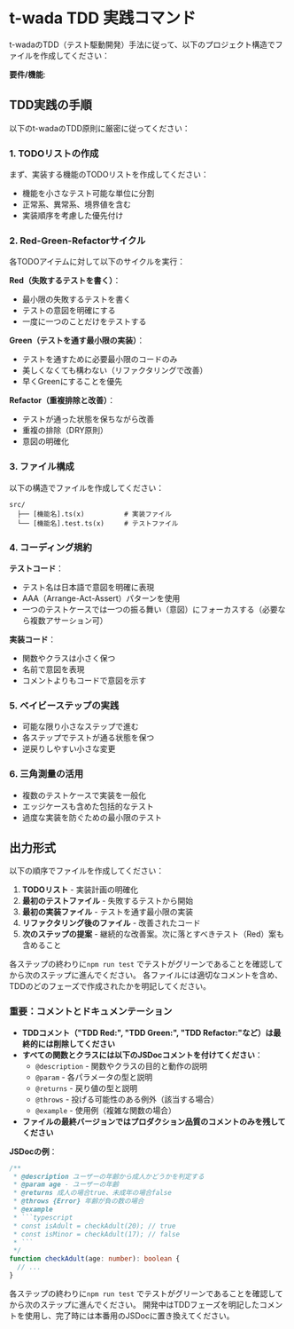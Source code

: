 # t-wada TDD 実践コマンド

t-wadaのTDD（テスト駆動開発）手法に従って、以下のプロジェクト構造でファイルを作成してください：

**要件/機能**:

## TDD実践の手順

以下のt-wadaのTDD原則に厳密に従ってください：

### 1. TODOリストの作成

まず、実装する機能のTODOリストを作成してください：

- 機能を小さなテスト可能な単位に分割
- 正常系、異常系、境界値を含む
- 実装順序を考慮した優先付け

### 2. Red-Green-Refactorサイクル

各TODOアイテムに対して以下のサイクルを実行：

**Red（失敗するテストを書く）**：

- 最小限の失敗するテストを書く
- テストの意図を明確にする
- 一度に一つのことだけをテストする

**Green（テストを通す最小限の実装）**：

- テストを通すために必要最小限のコードのみ
- 美しくなくても構わない（リファクタリングで改善）
- 早くGreenにすることを優先

**Refactor（重複排除と改善）**：

- テストが通った状態を保ちながら改善
- 重複の排除（DRY原則）
- 意図の明確化

### 3. ファイル構成

以下の構造でファイルを作成してください：

```text
src/
  ├── [機能名].ts(x)          # 実装ファイル
  └── [機能名].test.ts(x)     # テストファイル
```

### 4. コーディング規約

**テストコード**：

- テスト名は日本語で意図を明確に表現
- AAA（Arrange-Act-Assert）パターンを使用
- 一つのテストケースでは一つの振る舞い（意図）にフォーカスする（必要なら複数アサーション可）

**実装コード**：

- 関数やクラスは小さく保つ
- 名前で意図を表現
- コメントよりもコードで意図を示す

### 5. ベイビーステップの実践

- 可能な限り小さなステップで進む
- 各ステップでテストが通る状態を保つ
- 逆戻りしやすい小さな変更

### 6. 三角測量の活用

- 複数のテストケースで実装を一般化
- エッジケースも含めた包括的なテスト
- 過度な実装を防ぐための最小限のテスト

## 出力形式

以下の順序でファイルを作成してください：

1. **TODOリスト** - 実装計画の明確化
2. **最初のテストファイル** - 失敗するテストから開始
3. **最初の実装ファイル** - テストを通す最小限の実装
4. **リファクタリング後のファイル** - 改善されたコード
5. **次のステップの提案** - 継続的な改善案。次に落とすべきテスト（Red）案も含めること

各ステップの終わりに`npm run test` でテストがグリーンであることを確認してから次のステップに進んでください。
各ファイルには適切なコメントを含め、TDDのどのフェーズで作成されたかを明記してください。

### **重要：コメントとドキュメンテーション**

- **TDDコメント（"TDD Red:", "TDD Green:", "TDD Refactor:"など）は最終的には削除してください**
- **すべての関数とクラスには以下のJSDocコメントを付けてください**：
  - `@description` - 関数やクラスの目的と動作の説明
  - `@param` - 各パラメータの型と説明
  - `@returns` - 戻り値の型と説明
  - `@throws` - 投げる可能性のある例外（該当する場合）
  - `@example` - 使用例（複雑な関数の場合）
- **ファイルの最終バージョンではプロダクション品質のコメントのみを残してください**

**JSDocの例**：

````typescript
/**
 * @description ユーザーの年齢から成人かどうかを判定する
 * @param age - ユーザーの年齢
 * @returns 成人の場合true、未成年の場合false
 * @throws {Error} 年齢が負の数の場合
 * @example
 * ```typescript
 * const isAdult = checkAdult(20); // true
 * const isMinor = checkAdult(17); // false
 * ```
 */
function checkAdult(age: number): boolean {
  // ...
}
````

各ステップの終わりに`npm run test` でテストがグリーンであることを確認してから次のステップに進んでください。
開発中はTDDフェーズを明記したコメントを使用し、完了時には本番用のJSDocに置き換えてください。
